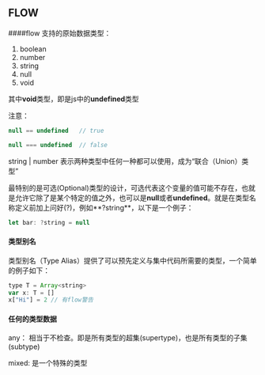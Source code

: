 FLOW
---

####flow 支持的原始数据类型：

1. boolean
2. number
3. string
4. null
5. void

其中**void**类型，即是js中的**undefined**类型

注意：

```javascript
null == undefined	// true

null === undefined	// false

```

string | number 表示两种类型中任何一种都可以使用，成为“联合（Union）类型”

最特别的是可选(Optional)类型的设计，可选代表这个变量的值可能不存在，也就是允许它除了是某个特定的值之外，也可以是**null**或者**undefined**。就是在类型名称定义前加上问好(?)，例如**?string**，以下是一个例子：

```javascript
let bar: ?string = null
```

#### 类型别名
类型别名（Type Alias）提供了可以预先定义与集中代码所需要的类型，一个简单的例子如下：

```javascript
type T = Array<string>
var x: T = []
x["Hi"] = 2	// 有flow警告
```

#### 任何的类型数据
any： 相当于不检查。即是所有类型的超集(supertype)，也是所有类型的子集(subtype)

mixed: 是一个特殊的类型